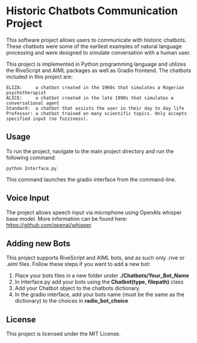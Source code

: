 # Historic Chatbots Communication Project

This software project allows users to communicate with historic chatbots. These chatbots were some of the earliest examples of natural language processing and were designed to simulate conversation with a human user.

This project is implemented in Python programming language and utilizes the RiveScript and AIML packages as well as Gradio frontend. The chatbots included in this project are:

    ELIZA:     a chatbot created in the 1960s that simulates a Rogerian psychotherapist
    ALICE:     a chatbot created in the late 1990s that simulates a conversational agent
    Standard:  a chatbot that assists the user in their day to day life
    Professor: a chatbot trained on many scientific topics. Only accepts specified input (no fuzziness).

## Usage

To run the project, navigate to the main project directory and run the following command:

```python Interface.py```

This command launches the gradio interface from the command-line.

## Voice Input

The project allows speech input via microphone using OpenAIs whisper base model. More information can be found here: https://github.com/openai/whisper.

## Adding new Bots

This project supports RiveScript and AIML bots, and as such only .rive or .aiml files. Follow these steps if you want to add a new bot:

1. Place your bots files in a new folder under **./Chatbots/Your\_Bot\_Name**
2. In Interface.py add your bots using the **Chatbot(type, filepath)** class
3. Add your Chatbot object to the chatbots dictionary.
4. In the gradio interface, add your bots name (must be the same as the dictionary) to the choices in **radio\_bot\_choice**

## License

This project is licensed under the MIT License.